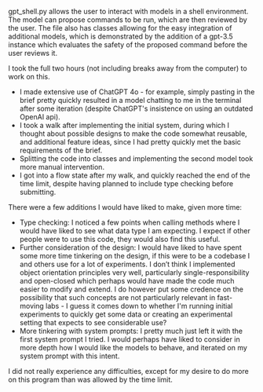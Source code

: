 gpt_shell.py allows the user to interact with models in a shell environment. The model can propose commands to be run, which are then reviewed by the user. The file also has classes allowing for the easy integration of additional models, which is demonstrated by the addition of a gpt-3.5 instance which evaluates the safety of the proposed command before the user reviews it. 

I took the full two hours (not including breaks away from the computer) to work on this. 

* I made extensive use of ChatGPT 4o - for example, simply pasting in the brief pretty quickly resulted in a model chatting to me in the terminal after some iteration (despite ChatGPT's insistence on using an outdated OpenAI api).
* I took a walk after implementing the initial system, during which I thought about possible designs to make the code somewhat reusable, and additional feature ideas, since I had pretty quickly met the basic requirements of the brief.
* Splitting the code into classes and implementing the second model took more manual intervention.
* I got into a flow state after my walk, and quickly reached the end of the time limit, despite having planned to include type checking before submitting.

There were a few additions I would have liked to make, given more time:

* Type checking: I noticed a few points when calling methods where I would have liked to see what data type I am expecting. I expect if other people were to use this code, they would also find this useful.
* Further consideration of the design: I would have liked to have spent some more time tinkering on the design, if this were to be a codebase I and others use for a lot of experiments. I don’t think I implemented object orientation principles very well, particularly single-responsibility and open-closed which perhaps would have made the code much easier to modify and extend. I do however put some credence on the possibility that such concepts are not particularly relevant in fast-moving labs - I guess it comes down to whether I'm running initial experiments to quickly get some data or creating an experimental setting that expects to see considerable use?
* More tinkering with system prompts: I pretty much just left it with the first system prompt I tried. I would perhaps have liked to consider in more depth how I would like the models to behave, and iterated on my system prompt with this intent.

I did not really experience any difficulties, except for my desire to do more on this program than was allowed by the time limit.
